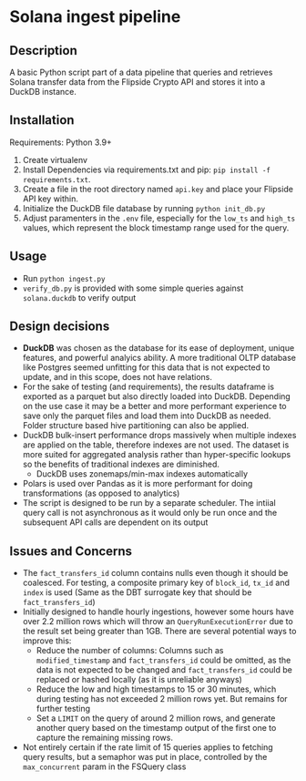 # Solana ingest pipeline

## Description

A basic Python script part of a data pipeline that queries and retrieves Solana transfer data from the Flipside Crypto API and stores it into a DuckDB instance.

## Installation

Requirements: Python 3.9+

1. Create virtualenv
2. Install Dependencies via requirements.txt and pip: `pip install -f requirements.txt`.
3. Create a file in the root directory named `api.key` and place your Flipside API key within.
4. Initialize the DuckDB file database by running `python init_db.py`
5. Adjust paramenters in the `.env` file, especially for the `low_ts` and `high_ts` values, which represent the block timestamp range used for the query.

## Usage

- Run `python ingest.py`
- `verify_db.py` is provided with some simple queries against `solana.duckdb` to verify output

## Design decisions
- **DuckDB** was chosen as the database for its ease of deployment, unique features, and powerful analyics ability. A more traditional OLTP database like Postgres seemed unfitting for this data that is not expected to update, and in this scope, does not have relations.
- For the sake of testing (and requirements), the results dataframe is exported as a parquet but also directly loaded into DuckDB. Depending on the use case it may be a better and more performant experience to save only the parquet files and load them into DuckDB as needed. Folder structure based hive partitioning can also be applied.
- DuckDB bulk-insert performance drops massively when multiple indexes are applied on the table, therefore indexes are not used. The dataset is more suited for aggregated analysis rather than hyper-specific lookups so the benefits of traditional indexes are diminished.
    - DuckDB uses zonemaps/min-max indexes automatically  
- Polars is used over Pandas as it is more performant for doing transformations (as opposed to analytics)
- The script is designed to be run by a separate scheduler. The intiial query call is not asynchronous as it would only be run once and the subsequent API calls are dependent on its output

## Issues and Concerns

- The `fact_transfers_id` column contains nulls even though it should be coalesced. For testing, a composite primary key of `block_id`, `tx_id` and `index` is used (Same as the DBT surrogate key that should be `fact_transfers_id`)
- Initially designed to handle hourly ingestions, however some hours have over 2.2 million rows which will throw an `QueryRunExecutionError` due to the result set being greater than 1GB. There are several potential ways to improve this:
    - Reduce the number of columns: Columns such as `modified_timestamp` and `fact_transfers_id` could be omitted, as the data is not expected to be changed and `fact_transfers_id` could be replaced or hashed locally (as it is unreliable anyways)
    - Reduce the low and high timestamps to 15 or 30 minutes, which during testing has not exceeded 2 million rows yet. But remains for further testing
    - Set a `LIMIT` on the query of around 2 million rows, and generate another query based on the timestamp output of the first one to capture the remaining missing rows.
- Not entirely certain if the rate limit of 15 queries applies to fetching query results, but a semaphor was put in place, controlled by the `max_concurrent` param in the FSQuery class

